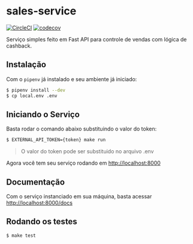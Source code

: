 # sales-service

[![CircleCI](https://circleci.com/gh/guimunarolo/sales-service.svg?style=shield)](https://circleci.com/gh/guimunarolo/sales-service)
[![codecov](https://codecov.io/gh/guimunarolo/sales-service/branch/master/graph/badge.svg)](https://codecov.io/gh/guimunarolo/sales-service)

Serviço simples feito em Fast API para controle de vendas com lógica de cashback.


## Instalação

Com o `pipenv` já instalado e seu ambiente já iniciado:

```bash
$ pipenv install --dev
$ cp local.env .env
```


## Iniciando o Serviço

Basta rodar o comando abaixo substituindo o valor do token:

```bash
$ EXTERNAL_API_TOKEN={token} make run
```

> O valor do token pode ser substituido no arquivo .env

Agora você tem seu serviço rodando em [http://localhost:8000](http://localhost:8000)


## Documentação

Com o serviço instanciado em sua máquina, basta acessar [http://localhost:8000/docs](http://localhost:8000/docs)


## Rodando os testes

```bash
$ make test
```
